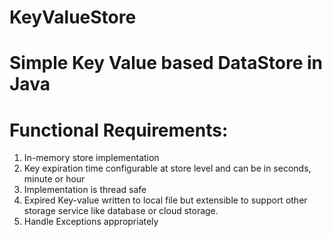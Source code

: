 # KeyValueStore


# Simple Key Value based DataStore in Java

# Functional Requirements:

1. In-memory store implementation
2. Key expiration time configurable at store level and can be in
seconds, minute or hour
3. Implementation is thread safe
4. Expired Key-value  written to local file but extensible
to support other storage service like database or cloud storage.
5. Handle Exceptions appropriately

